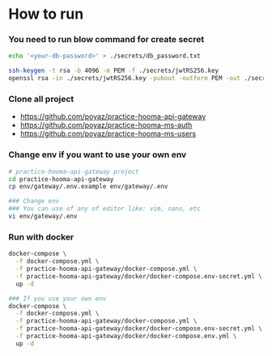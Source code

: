How to run
==========

### You need to run blow command for create secret

```bash
echo '<your-db-password>' > ./secrets/db_password.txt

ssh-keygen -t rsa -b 4096 -m PEM -f ./secrets/jwtRS256.key
openssl rsa -in ./secrets/jwtRS256.key -pubout -outform PEM -out ./secrets/jwtRS256.key.pub
```

### Clone all project

* https://github.com/poyaz/practice-hooma-api-gateway
* https://github.com/poyaz/practice-hooma-ms-auth
* https://github.com/poyaz/practice-hooma-ms-users

### Change env if you want to use your own env

```bash
# practice-hooma-api-gateway project
cd practice-hooma-api-gateway
cp env/gateway/.env.example env/gateway/.env

### Change env
### You can use of any of editor like: vim, nano, etc
vi env/gateway/.env

```

### Run with docker

```bash
docker-compose \
  -f docker-compose.yml \
  -f practice-hooma-api-gateway/docker-compose.yml \
  -f practice-hooma-api-gateway/docker/docker-compose.env-secret.yml \
  up -d

### If you use your own env
docker-compose \
  -f docker-compose.yml \
  -f practice-hooma-api-gateway/docker-compose.yml \
  -f practice-hooma-api-gateway/docker/docker-compose.env-secret.yml \
  -f practice-hooma-api-gateway/docker/docker-compose.env.yml \
  up -d

```
